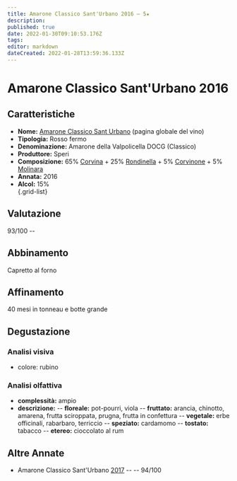 ```yaml
---
title: Amarone Classico Sant'Urbano 2016 – 5★
description: 
published: true
date: 2022-01-30T09:10:53.176Z
tags: 
editor: markdown
dateCreated: 2022-01-28T13:59:36.133Z
---
```


<div class="annata">
  
# Amarone Classico Sant'Urbano 2016


## Caratteristiche
- **Nome:** <span class="nome">[Amarone Classico Sant Urbano](/vini/Italia/Veneto/Speri/Amarone-Classico-Sant-Urbano/scheda-globale)</span> (pagina globale del vino) 
- **Tipologia:** Rosso fermo
- **Denominazione:** <span class="denominazione">Amarone della Valpolicella DOCG (Classico)</span> 
- **Produttore:** <span class="cantina">Speri</span> 
- **Composizione:** <span class="vitigno">65% [Corvina](/vitigni/Italia/bacca-nera/corvina) + 25% [Rondinella](/vitigni/Italia/bacca-nera/rondinella) + 5% [Corvinone](/vitigni/Italia/bacca-nera/corvinone) + 5% [Molinara](/vitigni/Italia/bacca-nera/molinara)</span>
- **Annata:** <span class="annocorrente">2016</span>
- **Alcol:** 15%  
{.grid-list}

## Valutazione

<span class="punteggio">93/100</span> -- <span class="valutazione"><span class="star-5"></span></span>

## Abbinamento
Capretto al forno

## Affinamento
40 mesi in tonneau e botte grande

## Degustazione

### Analisi visiva
- colore: rubino

### Analisi olfattiva
<div class="vini vini-2016" id="Amarone-Classico-Sant-Urbano"></div>
<div class="olfattiva-testo">
    
- **complessità:**  <span class="complessitaVino">ampio</span>
- **descrizione:** 
  -- **<span class="florealeInput">floreale</span>:** pot-pourri, viola
  -- **<span class="fruttatoInput">fruttato</span>:** arancia, chinotto, amarena, frutta sciroppata, prugna, frutta in confettura
  -- **<span class="vegetaleInput">vegetale</span>:** erbe officinali, rabarbaro, terriccio
  -- **<span class="speziatoInput">speziato</span>:** cardamomo
  -- **<span class="tostatoInput">tostato</span>:** tabacco
  -- **<span class="etereoInput">etereo</span>:** cioccolato al rum

</div>

## Altre Annate
- Amarone Classico Sant'Urbano [2017](/vini/Italia/Veneto/Speri/Amarone-Classico-Sant-Urbano/2017) -- <span class="star-5"></span> -- 94/100
  
</div>
